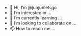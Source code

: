 - 👋 Hi, I’m @junjunletsgo
- 👀 I’m interested in ...
- 🌱 I’m currently learning ...
- 💞️ I’m looking to collaborate on ...
- 📫 How to reach me ...

<!---
junjunletsgo/junjunletsgo is a ✨ special ✨ repository because its `README.md` (this file) appears on your GitHub profile.
You can click the Preview link to take a look at your changes.
--->
